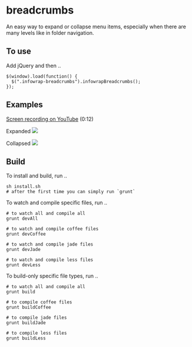 # breadcrumbs

An easy way to expand or collapse menu items, especially when there are many levels like in folder navigation.

## To use

Add jQuery and then ..

    $(window).load(function() {
      $(".infowrap-breadcrumbs").infowrapBreadcrumbs();
    });


## Examples

[Screen recording on YouTube](https://www.youtube.com/watch?v=CVHiKA06XHU) (0:12)

Expanded
![](https://raw.github.com/infowrap/breadcrumbs/master/README/expanded.png)

Collapsed
![](https://raw.github.com/infowrap/breadcrumbs/master/README/collapsed.png)


## Build

To install and build, run ..

    sh install.sh
    # after the first time you can simply run `grunt`


To watch and compile specific files, run ..

    # to watch all and compile all
    grunt devAll

    # to watch and compile coffee files
    grunt devCoffee

    # to watch and compile jade files
    grunt devJade

    # to watch and compile less files
    grunt devLess


To build-only specific file types, run ..

    # to watch all and compile all
    grunt build

    # to compile coffee files
    grunt buildCoffee

    # to compile jade files
    grunt buildJade

    # to compile less files
    grunt buildLess

